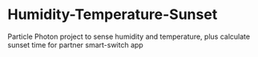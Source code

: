 # Humidity-Temperature-Sunset
Particle Photon project to sense humidity and temperature, plus calculate sunset time for partner smart-switch app
